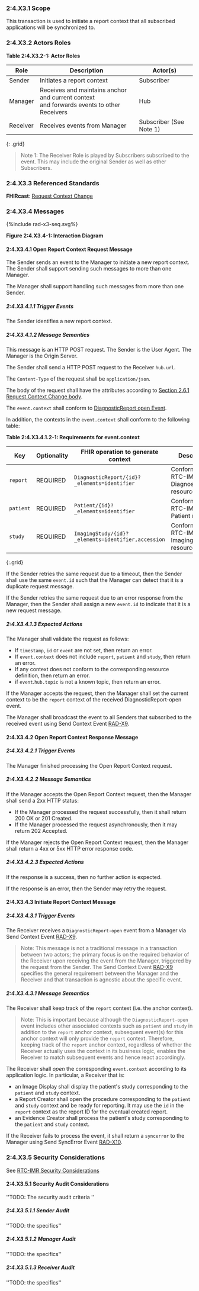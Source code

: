 ### 2:4.X3.1 Scope

This transaction is used to initiate a report context that all subscribed applications will be synchronized to.

### 2:4.X3.2 Actors Roles

**Table 2:4.X3.2-1: Actor Roles**

| Role | Description | Actor(s) |
|------|-------------|----------|
| Sender | Initiates a report context | Subscriber |
| Manager | Receives and maintains anchor and current context<br>and forwards events to other Receivers | Hub |
| Receiver | Receives events from Manager | Subscriber (See Note 1) |
{: .grid}

> Note 1: The Receiver Role is played by Subscribers subscribed to the event. This may include the original Sender as well as other Subscribers.

### 2:4.X3.3 Referenced Standards

**FHIRcast**: [Request Context Change](https://build.fhir.org/ig/HL7/fhircast-docs/2-6-RequestContextChange.html#request-context-change)

### 2:4.X3.4 Messages

<div>
{%include rad-x3-seq.svg%}
</div>

<div style="clear: left"/>

**Figure 2:4.X3.4-1: Interaction Diagram**

#### 2:4.X3.4.1 Open Report Context Request Message
The Sender sends an event to the Manager to initiate a new report context. The Sender shall support sending such messages to more than one Manager.

The Manager shall support handling such messages from more than one Sender. 

##### 2:4.X3.4.1.1 Trigger Events

The Sender identifies a new report context.

##### 2:4.X3.4.1.2 Message Semantics

This message is an HTTP POST request. The Sender is the User Agent. The Manager is the Origin Server.

The Sender shall send a HTTP POST request to the Receiver `hub.url`.

The `Content-Type` of the request shall be `application/json`.

The body of the request shall have the attributes according to [Section 2.6.1 Request Context Change body](https://build.fhir.org/ig/HL7/fhircast-docs/2-6-RequestContextChange.html#request-context-change-body).

The `event.context` shall conform to [DiagnosticReport open Event](https://build.fhir.org/ig/HL7/fhircast-docs/3-6-1-diagnosticreport-open.html).

In addition, the contexts in the `event.context` shall conform to the following table:

**Table 2:4.X3.4.1.2-1: Requirements for event.context**

Key | Optionality | FHIR operation to generate context | Description
--- | --- | --- | ---
`report`| REQUIRED | `DiagnosticReport/{id}?_elements=identifier` | Conform to the RTC-IMR-DiagnosticReport resource
`patient` | REQUIRED | `Patient/{id}?_elements=identifier` | Conform to the RTC-IMR-Patient resource
`study` | REQUIRED | `ImagingStudy/{id}?_elements=identifier,accession` | Conform to the RTC-IMR-ImagingStudy resource
{:.grid}

If the Sender retries the same request due to a timeout, then the Sender shall use the same `event.id` such that the Manager can detect that it is a duplicate request message.

If the Sender retries the same request due to an error response from the Manager, then the Sender shall assign a new `event.id` to indicate that it is a new request message.

##### 2:4.X3.4.1.3 Expected Actions

The Manager shall validate the request as follows:

* If `timestamp`, `id` or `event` are not set, then return an error.
* If `event.context` does not include `report`, `patient` and `study`, then return an error.
* If any context does not conform to the corresponding resource definition, then return an error.
* if `event`.`hub.topic` is not a known topic, then return an error.

If the Manager accepts the request, then the Manager shall set the current context to be the `report` context of the received DiagnosticReport-open event.

The Manager shall broadcast the event to all Senders that subscribed to the received event using Send Context Event [RAD-X9](rad-x9.html).

#### 2:4.X3.4.2 Open Report Context Response Message

##### 2:4.X3.4.2.1 Trigger Events

The Manager finished processing the Open Report Context request.

##### 2:4.X3.4.2.2 Message Semantics

If the Manager accepts the Open Report Context request, then the Manager shall send a 2xx HTTP status:

* If the Manager processed the request successfully, then it shall return 200 OK or 201 Created.
* If the Manager processed the request asynchronously, then it may return 202 Accepted.

If the Manager rejects the Open Report Context request, then the Manager shall return a 4xx or 5xx HTTP error response code.

##### 2:4.X3.4.2.3 Expected Actions

If the response is a success, then no further action is expected.

If the response is an error, then the Sender may retry the request.

#### 2:4.X3.4.3 Initiate Report Context Message

##### 2:4.X3.4.3.1 Trigger Events

The Receiver receives a `DiagnosticReport-open` event from a Manager via Send Context Event [RAD-X9](rad-x9.html).

> Note: This message is not a traditional message in a transaction between two actors; the primary focus is on the required behavior of the Receiver upon receiving the event from the Manager, triggered by the request from the Sender. The Send Context Event [RAD-X9](rad-x9.html) specifies the general requirement between the Manager and the Receiver and that transaction is agnostic about the specific event.

##### 2:4.X3.4.3.1 Message Semantics

The Receiver shall keep track of the `report` context (i.e. the anchor context).

> Note: This is important because although the `DiagnosticReport-open` event includes other associated contexts such as `patient` and `study` in addition to the `report` anchor context, subsequent event(s) for this anchor context will only provide the `report` context. Therefore, keeping track of the `report` anchor context, regardless of whether the Receiver actually uses the context in its business logic, enables the Receiver to match subsequent events and hence react accordingly. 

The Receiver shall *open* the corresponding `event.context` according to its application logic. In particular, a Receiver that is:
- an Image Display shall display the patient's study corresponding to the `patient` and `study` context.
- a Report Creator shall open the procedure corresponding to the `patient` and `study` context and be ready for reporting. It may use the `id` in the `report` context as the report ID for the eventual created report.
- an Evidence Creator shall process the patient's study corresponding to the `patient` and `study` context.

If the Receiver fails to process the event, it shall return a `syncerror` to the Manager using Send SyncError Event [RAD-X10](rad-10.html).

### 2:4.X3.5 Security Considerations

See [RTC-IMR Security Considerations](volume-1.html#1xx5-rtc-imr-security-considerations)

#### 2:4.X3.5.1 Security Audit Considerations

''TODO: The security audit criteria ''

##### 2:4.X3.5.1.1 Sender Audit 

''TODO: the specifics''

##### 2:4.X3.5.1.2 Manager Audit 

''TODO: the specifics''

##### 2:4.X3.5.1.3 Receiver Audit 

''TODO: the specifics''
